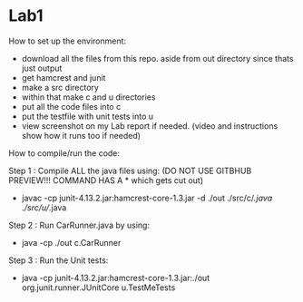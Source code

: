 # Lab1

How to set up the environment:
- download all the files from this repo. aside from out directory since thats just output
- get hamcrest and junit
- make a src directory 
- within that make c and u directories
- put all the code files into c
- put the testfile with unit tests into u
- view screenshot on my Lab report if needed. (video and instructions show how it runs too if needed)
 
 How to compile/run the code:

Step 1 : Compile ALL the java files using: (DO NOT USE GITBHUB PREVIEW!!! COMMAND HAS A * which gets cut out)
- javac -cp junit-4.13.2.jar:hamcrest-core-1.3.jar -d ./out ./src/c/*.java ./src/u/*.java

Step 2 : Run CarRunner.java by using:
- java -cp ./out c.CarRunner

Step 3 : Run the Unit tests: 
- java -cp junit-4.13.2.jar:hamcrest-core-1.3.jar:./out org.junit.runner.JUnitCore u.TestMeTests 
